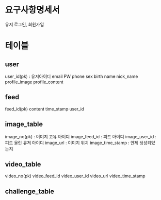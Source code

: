 # 요구사항명세서
유저 로그인, 회원가입


# 테이블
## user
user_id(pk) : 유저아이디
email
PW
phone
sex
birth
name
nick_name
profile_image
profile_content
## feed
feed_id(pk)
content
time_stamp
user_id

## image_table
image_no(pk) : 이미지 고유 아이디
image_feed_id : 피드 아이디
image_user_id : 피드 올린 유저 아이디
image_url : 이미지 위치
image_time_stamp : 언제 생성되었는지

## video_table
video_no(pk)
video_feed_id
video_user_id
video_url
video_time_stamp

## challenge_table



 
